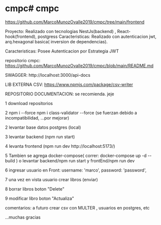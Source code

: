 # cmpc# cmpc
https://github.com/MarcoMunozOvalle2019/cmpc/tree/main/frontend

Proyecto: Realizado con tecnologias NestJs(backend) , React-hook(frontend), postgress
Caracteristicas: Realizado con autenticacion jwt, arq.hexagonal basica( inversion de dependencias).

Caracteristicas: Posee Autenticacion por Estrategia JWT

repositorio cmpc:
https://github.com/MarcoMunozOvalle2019/cmpc/blob/main/README.md

SWAGGER:
http://localhost:3000/api-docs

LIB EXTERNA CSV:
https://www.npmjs.com/package/csv-writer

REPOSITORIO DOCUMENTACION: se recomienda. jeje

1 download repositorios

2 npm i --force
  npm i class-validator --force
  (se fuerzan debido a incompatibilidad, ...por mejorar)

2 levantar base datos postgres (local)

3 levantar backend (npm run start)

4 levanta frontend (npm run dev http://localhost:5173/)

5 Tambien se agrega docker-compose( correr: docker-compose up -d --build )
  o levantar backend/npm run start y frontEnd/npm run dev

6 ingresar usuario en Front:
    username: 'marco',
    password: 'password',
    
7 una vez en vista usuario crear libros (enviar)

8 borrar libros boton "Delete"

9 modificar libro boton "Actualiza"


comentarios: a futuro crear csv con MULTER , usuarios en postgres, etc 

 ...muchas gracias
